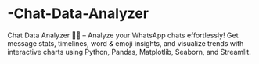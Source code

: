 # -Chat-Data-Analyzer
Chat Data Analyzer 📝💬 – Analyze your WhatsApp chats effortlessly! Get message stats, timelines, word &amp; emoji insights, and visualize trends with interactive charts using Python, Pandas, Matplotlib, Seaborn, and Streamlit.

